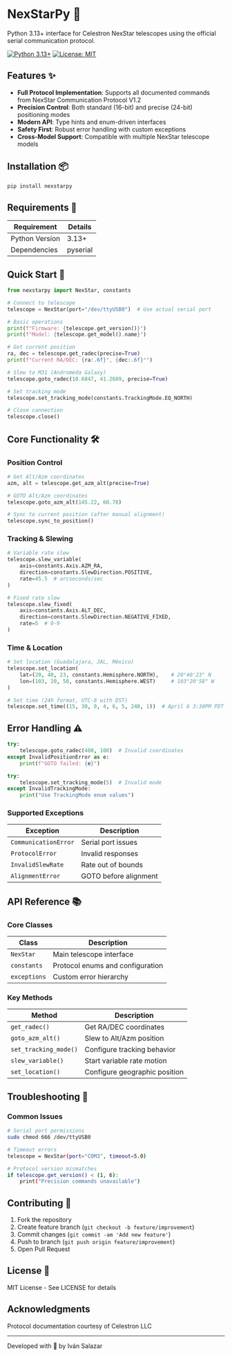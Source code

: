 # NexStarPy 🌌

Python 3.13+ interface for Celestron NexStar telescopes using the official serial communication protocol.

[![Python 3.13+](https://img.shields.io/badge/python-3.13+-blue.svg)](https://www.python.org/)
[![License: MIT](https://img.shields.io/badge/License-MIT-yellow.svg)](https://opensource.org/licenses/MIT)

## Features ✨

- **Full Protocol Implementation**: Supports all documented commands from NexStar Communication Protocol V1.2
- **Precision Control**: Both standard (16-bit) and precise (24-bit) positioning modes
- **Modern API**: Type hints and enum-driven interfaces
- **Safety First**: Robust error handling with custom exceptions
- **Cross-Model Support**: Compatible with multiple NexStar telescope models

## Installation 📦

```bash
pip install nexstarpy
```

## Requirements 🔧

| Requirement | Details |
|------------|---------|
| Python Version | 3.13+ |
| Dependencies | pyserial |

## Quick Start 🔭

```python
from nexstarpy import NexStar, constants

# Connect to telescope
telescope = NexStar(port="/dev/ttyUSB0")  # Use actual serial port

# Basic operations
print(f"Firmware: {telescope.get_version()}")
print(f"Model: {telescope.get_model().name}")

# Get current position
ra, dec = telescope.get_radec(precise=True)
print(f"Current RA/DEC: {ra:.6f}°, {dec:.6f}°")

# Slew to M31 (Andromeda Galaxy)
telescope.goto_radec(10.6847, 41.2689, precise=True)

# Set tracking mode
telescope.set_tracking_mode(constants.TrackingMode.EQ_NORTH)

# Close connection
telescope.close()
```

## Core Functionality 🛠️

### Position Control

```python
# Get Alt/Azm coordinates
azm, alt = telescope.get_azm_alt(precise=True)

# GOTO Alt/Azm coordinates
telescope.goto_azm_alt(145.22, 60.78)

# Sync to current position (after manual alignment)
telescope.sync_to_position()
```

### Tracking & Slewing

```python
# Variable rate slew
telescope.slew_variable(
    axis=constants.Axis.AZM_RA,
    direction=constants.SlewDirection.POSITIVE,
    rate=45.5  # arcseconds/sec
)

# Fixed rate slew
telescope.slew_fixed(
    axis=constants.Axis.ALT_DEC,
    direction=constants.SlewDirection.NEGATIVE_FIXED,
    rate=5  # 0-9
)
```

### Time & Location

```python
# Set location (Guadalajara, JAL, México)
telescope.set_location(
    lat=(20, 40, 23, constants.Hemisphere.NORTH),    # 20°40'23" N
    lon=(103, 20, 58, constants.Hemisphere.WEST)     # 103°20'58" W
)

# Set time (24h format, UTC-8 with DST)
telescope.set_time((15, 30, 0, 4, 6, 5, 248, 1))  # April 6 3:30PM PDT
```

## Error Handling ⚠️

```python
try:
    telescope.goto_radec(400, 100)  # Invalid coordinates
except InvalidPositionError as e:
    print(f"GOTO failed: {e}")

try:
    telescope.set_tracking_mode(5)  # Invalid mode
except InvalidTrackingMode:
    print("Use TrackingMode enum values")
```

### Supported Exceptions

| Exception | Description |
|-----------|-------------|
| `CommunicationError` | Serial port issues |
| `ProtocolError` | Invalid responses |
| `InvalidSlewRate` | Rate out of bounds |
| `AlignmentError` | GOTO before alignment |

## API Reference 📚

### Core Classes

| Class | Description |
|-------|-------------|
| `NexStar` | Main telescope interface |
| `constants` | Protocol enums and configuration |
| `exceptions` | Custom error hierarchy |

### Key Methods

| Method | Description |
|--------|-------------|
| `get_radec()` | Get RA/DEC coordinates |
| `goto_azm_alt()` | Slew to Alt/Azm position |
| `set_tracking_mode()` | Configure tracking behavior |
| `slew_variable()` | Start variable rate motion |
| `set_location()` | Configure geographic position |

## Troubleshooting 🔧

### Common Issues

```bash
# Serial port permissions
sudo chmod 666 /dev/ttyUSB0

# Timeout errors
telescope = NexStar(port="COM3", timeout=5.0)

# Protocol version mismatches
if telescope.get_version() < (1, 6):
    print("Precision commands unavailable")
```

## Contributing 🤝

1. Fork the repository
2. Create feature branch (`git checkout -b feature/improvement`)
3. Commit changes (`git commit -am 'Add new feature'`)
4. Push to branch (`git push origin feature/improvement`)
5. Open Pull Request

## License 📄

MIT License - See LICENSE for details

## Acknowledgments

Protocol documentation courtesy of Celestron LLC

---

Developed with 🔭 by Iván Salazar
